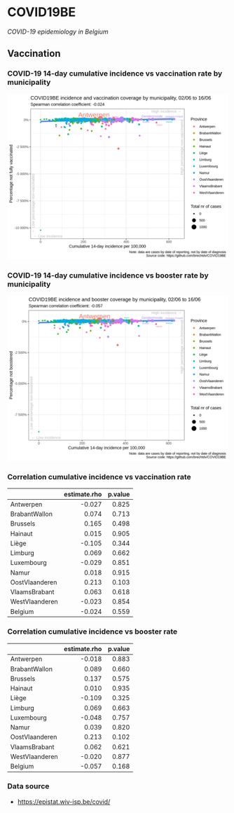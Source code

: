 
# COVID19BE

*COVID-19 epidemiology in Belgium*

## Vaccination

### COVID-19 14-day cumulative incidence vs vaccination rate by municipality

![](covid19be-vaccination.png)

### COVID-19 14-day cumulative incidence vs booster rate by municipality

![](covid19be-vaccination-booster.png)

### Correlation cumulative incidence vs vaccination rate

|                | estimate.rho | p.value |
| :------------- | -----------: | ------: |
| Antwerpen      |      \-0.027 |   0.825 |
| BrabantWallon  |        0.074 |   0.713 |
| Brussels       |        0.165 |   0.498 |
| Hainaut        |        0.015 |   0.905 |
| Liège          |      \-0.105 |   0.344 |
| Limburg        |        0.069 |   0.662 |
| Luxembourg     |      \-0.029 |   0.851 |
| Namur          |        0.018 |   0.915 |
| OostVlaanderen |        0.213 |   0.103 |
| VlaamsBrabant  |        0.063 |   0.618 |
| WestVlaanderen |      \-0.023 |   0.854 |
| Belgium        |      \-0.024 |   0.559 |

### Correlation cumulative incidence vs booster rate

|                | estimate.rho | p.value |
| :------------- | -----------: | ------: |
| Antwerpen      |      \-0.018 |   0.883 |
| BrabantWallon  |        0.089 |   0.660 |
| Brussels       |        0.137 |   0.575 |
| Hainaut        |        0.010 |   0.935 |
| Liège          |      \-0.109 |   0.325 |
| Limburg        |        0.069 |   0.663 |
| Luxembourg     |      \-0.048 |   0.757 |
| Namur          |        0.039 |   0.820 |
| OostVlaanderen |        0.213 |   0.102 |
| VlaamsBrabant  |        0.062 |   0.621 |
| WestVlaanderen |      \-0.020 |   0.877 |
| Belgium        |      \-0.057 |   0.168 |

### Data source

  - <https://epistat.wiv-isp.be/covid/>
